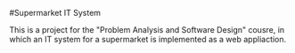 #Supermarket IT System

This is a project for the "Problem Analysis and Software Design" cousre, in which an IT system for a supermarket is implemented as a web appliaction.